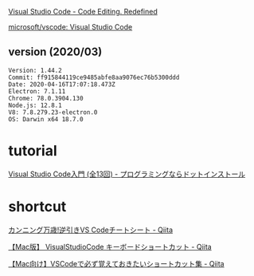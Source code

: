 
[Visual Studio Code - Code Editing. Redefined](https://code.visualstudio.com/)

[microsoft/vscode: Visual Studio Code](https://github.com/microsoft/vscode)



## version (2020/03)

```
Version: 1.44.2
Commit: ff915844119ce9485abfe8aa9076ec76b5300ddd
Date: 2020-04-16T17:07:18.473Z
Electron: 7.1.11
Chrome: 78.0.3904.130
Node.js: 12.8.1
V8: 7.8.279.23-electron.0
OS: Darwin x64 18.7.0
```

# tutorial

[Visual Studio Code入門 (全13回) - プログラミングならドットインストール](https://dotinstall.com/lessons/basic_vscode)

# shortcut

[カンニング万歳!逆引きVS Codeチートシート - Qiita](https://qiita.com/4_mio_11/items/e304809b10c400fba407)

[【Mac版】 VisualStudioCode キーボードショートカット - Qiita](https://qiita.com/naru0504/items/99495c4482cd158ddca8)

[【Mac向け】VSCodeで必ず覚えておきたいショートカット集 - Qiita](https://qiita.com/1coin178/items/1cfa68c41a4e098ea8ae)


